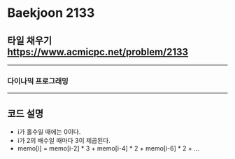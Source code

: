 Baekjoon 2133
=============
타일 채우기  <https://www.acmicpc.net/problem/2133>
---------------
- - -
### 다이나믹 프로그래밍
- - -

## 코드 설명
- i가 홀수일 때에는 0이다.
- i가 2의 배수일 때마다 3이 제곱된다.
- memo[i] = memo[i-2] * 3 + memo[i-4] * 2 + memo[i-6] * 2 + ...
